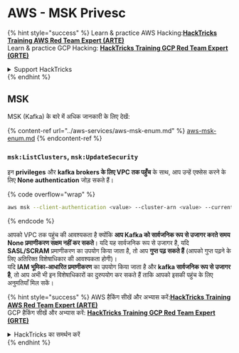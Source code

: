# AWS - MSK Privesc

{% hint style="success" %}
Learn & practice AWS Hacking:<img src="../../../.gitbook/assets/image (1).png" alt="" data-size="line">[**HackTricks Training AWS Red Team Expert (ARTE)**](https://training.hacktricks.xyz/courses/arte)<img src="../../../.gitbook/assets/image (1).png" alt="" data-size="line">\
Learn & practice GCP Hacking: <img src="../../../.gitbook/assets/image (2).png" alt="" data-size="line">[**HackTricks Training GCP Red Team Expert (GRTE)**<img src="../../../.gitbook/assets/image (2).png" alt="" data-size="line">](https://training.hacktricks.xyz/courses/grte)

<details>

<summary>Support HackTricks</summary>

* Check the [**subscription plans**](https://github.com/sponsors/carlospolop)!
* **Join the** 💬 [**Discord group**](https://discord.gg/hRep4RUj7f) or the [**telegram group**](https://t.me/peass) or **follow** us on **Twitter** 🐦 [**@hacktricks\_live**](https://twitter.com/hacktricks\_live)**.**
* **Share hacking tricks by submitting PRs to the** [**HackTricks**](https://github.com/carlospolop/hacktricks) and [**HackTricks Cloud**](https://github.com/carlospolop/hacktricks-cloud) github repos.

</details>
{% endhint %}

## MSK

MSK (Kafka) के बारे में अधिक जानकारी के लिए देखें:

{% content-ref url="../aws-services/aws-msk-enum.md" %}
[aws-msk-enum.md](../aws-services/aws-msk-enum.md)
{% endcontent-ref %}

### `msk:ListClusters`, `msk:UpdateSecurity`

इन **privileges** और **kafka brokers के लिए VPC तक पहुँच** के साथ, आप उन्हें एक्सेस करने के लिए **None authentication** जोड़ सकते हैं।

{% code overflow="wrap" %}
```bash
aws msk --client-authentication <value> --cluster-arn <value> --current-version <value>
```
{% endcode %}

आपको VPC तक पहुंच की आवश्यकता है क्योंकि **आप Kafka को सार्वजनिक रूप से उजागर करते समय None प्रमाणीकरण सक्षम नहीं कर सकते**। यदि यह सार्वजनिक रूप से उजागर है, यदि **SASL/SCRAM** प्रमाणीकरण का उपयोग किया जाता है, तो आप **गुप्त पढ़ सकते हैं** (आपको गुप्त पढ़ने के लिए अतिरिक्त विशेषाधिकार की आवश्यकता होगी)।\
यदि **IAM भूमिका-आधारित प्रमाणीकरण** का उपयोग किया जाता है और **kafka सार्वजनिक रूप से उजागर है**, तो आप अभी भी इन विशेषाधिकारों का दुरुपयोग कर सकते हैं ताकि आपको इसकी पहुंच के लिए अनुमतियाँ मिल सकें।

{% hint style="success" %}
AWS हैकिंग सीखें और अभ्यास करें:<img src="../../../.gitbook/assets/image (1).png" alt="" data-size="line">[**HackTricks Training AWS Red Team Expert (ARTE)**](https://training.hacktricks.xyz/courses/arte)<img src="../../../.gitbook/assets/image (1).png" alt="" data-size="line">\
GCP हैकिंग सीखें और अभ्यास करें: <img src="../../../.gitbook/assets/image (2).png" alt="" data-size="line">[**HackTricks Training GCP Red Team Expert (GRTE)**<img src="../../../.gitbook/assets/image (2).png" alt="" data-size="line">](https://training.hacktricks.xyz/courses/grte)

<details>

<summary>HackTricks का समर्थन करें</summary>

* [**सदस्यता योजनाएँ**](https://github.com/sponsors/carlospolop) देखें!
* **हमारे** 💬 [**Discord समूह**](https://discord.gg/hRep4RUj7f) या [**telegram समूह**](https://t.me/peass) में शामिल हों या **Twitter** 🐦 पर हमें **फॉलो करें** [**@hacktricks\_live**](https://twitter.com/hacktricks\_live)**.**
* **हैकिंग ट्रिक्स साझा करें और** [**HackTricks**](https://github.com/carlospolop/hacktricks) और [**HackTricks Cloud**](https://github.com/carlospolop/hacktricks-cloud) github रिपोजिटरी में PR सबमिट करें।

</details>
{% endhint %}
